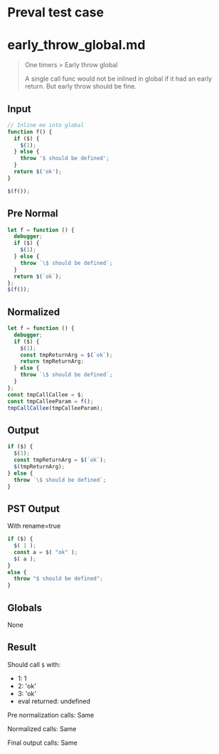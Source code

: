 # Preval test case

# early_throw_global.md

> One timers > Early throw global
>
> A single call func would not be inlined in global if it had an early return. But early throw should be fine.

## Input

`````js filename=intro
// Inline me into global
function f() {
  if ($) {
    $(1);
  } else {
    throw '$ should be defined';
  }
  return $('ok');
}

$(f());
`````

## Pre Normal


`````js filename=intro
let f = function () {
  debugger;
  if ($) {
    $(1);
  } else {
    throw `\$ should be defined`;
  }
  return $(`ok`);
};
$(f());
`````

## Normalized


`````js filename=intro
let f = function () {
  debugger;
  if ($) {
    $(1);
    const tmpReturnArg = $(`ok`);
    return tmpReturnArg;
  } else {
    throw `\$ should be defined`;
  }
};
const tmpCallCallee = $;
const tmpCalleeParam = f();
tmpCallCallee(tmpCalleeParam);
`````

## Output


`````js filename=intro
if ($) {
  $(1);
  const tmpReturnArg = $(`ok`);
  $(tmpReturnArg);
} else {
  throw `\$ should be defined`;
}
`````

## PST Output

With rename=true

`````js filename=intro
if ($) {
  $( 1 );
  const a = $( "ok" );
  $( a );
}
else {
  throw "$ should be defined";
}
`````

## Globals

None

## Result

Should call `$` with:
 - 1: 1
 - 2: 'ok'
 - 3: 'ok'
 - eval returned: undefined

Pre normalization calls: Same

Normalized calls: Same

Final output calls: Same
